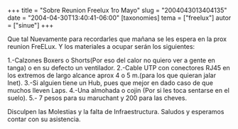 +++
title = "Sobre Reunion Freelux 1ro Mayo"
slug = "2004043013404135"
date = "2004-04-30T13:40:41-06:00"
[taxonomies]
tema = ["freelux"]
autor = ["sinue"]
+++

Que tal Nuevamente para recordarles que mañana se les espera en la prox
reunion FreELux. Y los materiales a ocupar serán los siguientes:

1.-Calzones Boxers o Shorts(Por eso del calor no quiero ver a gente en
tanga) o en su defecto un ventilador. 2.-Cable UTP con conectores RJ45
en los extremos de largo alcance aprox 4 o 5 m.(para los que quieran
jalar Inet). 3.-Si alguien tiene un Hub, pues que mejor en dado caso de
que muchos lleven Laps. 4.-Una almohada o cojin (Por si les toca
sentarse en el suelo). 5.- 7 pesos para su maruchant y 200 para las
cheves.

Disculpen las Molestias y la falta de Infraestructura. Saludos y
esperamos contar con su asistencia.
